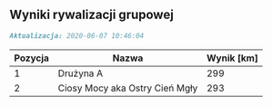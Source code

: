 ## Wyniki rywalizacji grupowej

```markdown
Aktualizacja: 2020-06-07 10:46:04
```

Pozycja | Nazwa | Wynik [km] |
------------ | -------------  | -------------
 1 |Drużyna A | 299 
 2 |Ciosy Mocy aka Ostry Cień Mgły | 293